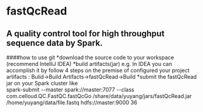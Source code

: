 fastQcRead
===
A quality control tool for high throughput sequence data by Spark.
---
####how to use git
*download the source code to your workspace (recommend IntelliJ IDEA)
*build artifacts(jar) e.g. In IDEA you can accomplish it by follow 4 steps on the premise of configured your project artifacts : Bulid->Build Artifacts->fastQcRead->Build
*submit the fastQcRead jar on your Spark cluster like <br>
spark-submit --master spark://master:7077 --class com.celloud.QC.FastQC.fastQcGo /share/data/yuyang/jars/fastQcRead.jar /home/yuyang/data/file.fastq hdfs://master:9000 36
